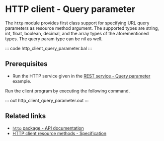 # HTTP client - Query parameter

The `http` module provides first class support for specifying URL query parameters as resource method argument. The supported types are string, int, float, boolean, decimal, and the array types of the aforementioned types. The query param type can be nil as well.

::: code http_client_query_parameter.bal :::

## Prerequisites
- Run the HTTP service given in the [REST service - Query parameter](/learn/by-example/http-query-parameter/) example.

Run the client program by executing the following command.

::: out http_client_query_parameter.out :::

## Related links
- [`http` package - API documentation](https://lib.ballerina.io/ballerina/http/latest/)
- [HTTP client resource methods - Specification](/spec/http/#2423-resource-methods)
